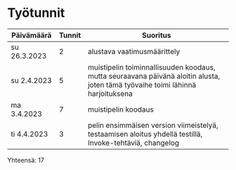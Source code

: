 # Työtunnit

Päivämäärä | Tunnit | Suoritus
 --- | --- | ---
su 26.3.2023 | 2 | alustava vaatimusmäärittely
su 2.4.2023 | 5 | muistipelin toiminnallisuuden koodaus, mutta seuraavana päivänä aloitin alusta, joten tämä työvaihe toimi lähinnä harjoituksena
ma 3.4.2023 | 7 | muistipelin koodaus
ti 4.4.2023 | 3 | pelin ensimmäisen version viimeistelyä, testaamisen aloitus yhdellä testillä, Invoke-tehtäviä, changelog

Yhteensä: 17